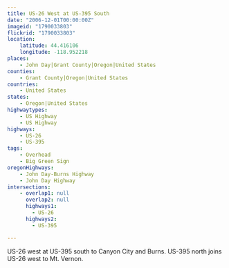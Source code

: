 ```yaml
---
title: US-26 West at US-395 South
date: "2006-12-01T00:00:00Z"
imageid: "1790033803"
flickrid: "1790033803"
location:
    latitude: 44.416106
    longitude: -118.952218
places:
    - John Day|Grant County|Oregon|United States
counties:
    - Grant County|Oregon|United States
countries:
    - United States
states:
    - Oregon|United States
highwaytypes:
    - US Highway
    - US Highway
highways:
    - US-26
    - US-395
tags:
    - Overhead
    - Big Green Sign
oregonHighways:
    - John Day-Burns Highway
    - John Day Highway
intersections:
    - overlap1: null
      overlap2: null
      highways1:
        - US-26
      highways2:
        - US-395

---
```

US-26 west at US-395 south to Canyon City and Burns.  US-395 north joins US-26 west to Mt. Vernon.